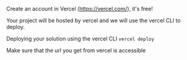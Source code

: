 Create an account in Vercel (https://vercel.com/), it's free!



Your project will be hosted by vercel and we will use the vercel CLI to deploy. 

Deploying your solution using the vercel CLI
`vercel deploy`

Make sure that the url you get from vercel is accessible
